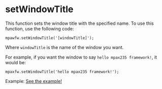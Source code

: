 # setWindowTitle
This function sets the window title with the specified name. To use this function, use the following code:

`mpawfw.setWindowTitle('[windowTitle]');`

Where `windowTitle` is the name of the window you want.

For example, if you want the window to say `hello mpax235 framework!`, it would be:

`mpaxfw.setWindowTitle('hello mpax235 framework!');`

Example: <a href="documentation/functions/examples/setWindowTitle/setWindowTitle.html">See the example!</a>